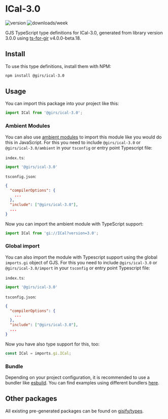 
# ICal-3.0

![version](https://img.shields.io/npm/v/@girs/ical-3.0)
![downloads/week](https://img.shields.io/npm/dw/@girs/ical-3.0)


GJS TypeScript type definitions for ICal-3.0, generated from library version 3.0.0 using [ts-for-gir](https://github.com/gjsify/ts-for-gir) v4.0.0-beta.18.


## Install

To use this type definitions, install them with NPM:
```bash
npm install @girs/ical-3.0
```

## Usage

You can import this package into your project like this:
```ts
import ICal from '@girs/ical-3.0';
```

### Ambient Modules

You can also use [ambient modules](https://github.com/gjsify/ts-for-gir/tree/main/packages/cli#ambient-modules) to import this module like you would do this in JavaScript.
For this you need to include `@girs/ical-3.0` or `@girs/ical-3.0/ambient` in your `tsconfig` or entry point Typescript file:

`index.ts`:
```ts
import '@girs/ical-3.0'
```

`tsconfig.json`:
```json
{
  "compilerOptions": {
    ...
  },
  "include": ["@girs/ical-3.0"],
  ...
}
```

Now you can import the ambient module with TypeScript support: 

```ts
import ICal from 'gi://ICal?version=3.0';
```

### Global import

You can also import the module with Typescript support using the global `imports.gi` object of GJS.
For this you need to include `@girs/ical-3.0` or `@girs/ical-3.0/import` in your `tsconfig` or entry point Typescript file:

`index.ts`:
```ts
import '@girs/ical-3.0'
```

`tsconfig.json`:
```json
{
  "compilerOptions": {
    ...
  },
  "include": ["@girs/ical-3.0"],
  ...
}
```

Now you have also type support for this, too:

```ts
const ICal = imports.gi.ICal;
```

### Bundle

Depending on your project configuration, it is recommended to use a bundler like [esbuild](https://esbuild.github.io/). You can find examples using different bundlers [here](https://github.com/gjsify/ts-for-gir/tree/main/examples).

## Other packages

All existing pre-generated packages can be found on [gjsify/types](https://github.com/gjsify/types).


